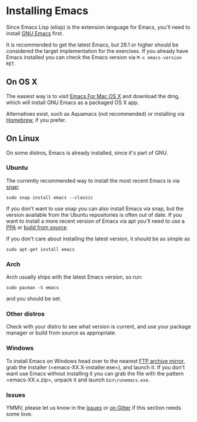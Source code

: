 # Installing Emacs

Since Emacs Lisp (elisp) is the extension language for Emacs, you'll need to
install [GNU Emacs](http://www.gnu.org/software/emacs/) first.

It is recommended to get the latest Emacs, but 28.1 or higher should be considered the target implementation for the exercises.
If you already have Emacs installed you can check the Emacs version via `M-x emacs-version RET`.

## On OS X
The easiest way is to visit [Emacs For Mac OS X](http://emacsformacosx.com/) and download the dmg, which will
install GNU Emacs as a packaged OS X app.

Alternatives exist, such as Aquamacs (not recommended) or installing via
[Homebrew](https://formulae.brew.sh/formula/emacs), if you prefer.

## On Linux
On some distros, Emacs is already installed, since it's part of GNU.

### Ubuntu
The currently recommended way to install the most recent Emacs is via [snap](https://snapcraft.io/emacs):

```
sudo snap install emacs --classic
```

If you don't want to use snap you can also install Emacs via snap, but the version available from the Ubuntu repositories is often out of date.
If you want to install a more recent version of Emacs via apt you'll need to use a [PPA](https://launchpad.net/ubuntu/+ppas?name_filter=emacs) or [build from source](https://www.emacswiki.org/emacs/BuildingEmacs).

If you don't care about installing the latest version, it should be as simple as

```
sudo apt-get install emacs
```

### Arch
Arch usually ships with the latest Emacs version, so run:

```
sudo pacman -S emacs
```

and you should be set.

### Other distros
Check with your distro to see what version is current, and use your package
manager or build from source as appropriate.

### Windows
To install Emacs on Windows head over to the nearest
[FTP archive mirror](https://ftpmirror.gnu.org/emacs/windows), grab the installer (=emacs-XX.X-installer.exe=), and launch it.
If you don't want use Emacs without installing it you can grab the file with the pattern =emacs-XX.x.zip=, unpack it and launch `bin\runemacs.exe`.

### Issues
YMMV, please let us know in the [issues](https://github.com/exercism/emacs-lisp/issues) or [on Gitter](https://gitter.im/exercism/support) if this section
needs some love.
